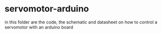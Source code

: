 # servomotor-arduino
in this folder are the code, the schematic and datasheet on how to control a servomotor with an arduino board
